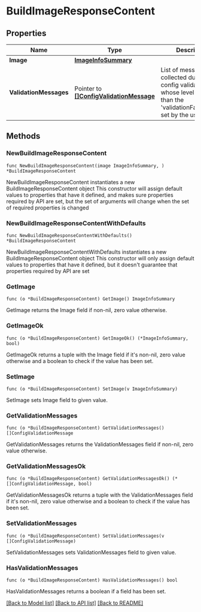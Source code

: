 # BuildImageResponseContent

## Properties

Name | Type | Description | Notes
------------ | ------------- | ------------- | -------------
**Image** | [**ImageInfoSummary**](ImageInfoSummary.md) |  | 
**ValidationMessages** | Pointer to [**[]ConfigValidationMessage**](ConfigValidationMessage.md) | List of messages collected during image config validation whose level is lower than the &#39;validationFailureLevel&#39; set by the user. | [optional] 

## Methods

### NewBuildImageResponseContent

`func NewBuildImageResponseContent(image ImageInfoSummary, ) *BuildImageResponseContent`

NewBuildImageResponseContent instantiates a new BuildImageResponseContent object
This constructor will assign default values to properties that have it defined,
and makes sure properties required by API are set, but the set of arguments
will change when the set of required properties is changed

### NewBuildImageResponseContentWithDefaults

`func NewBuildImageResponseContentWithDefaults() *BuildImageResponseContent`

NewBuildImageResponseContentWithDefaults instantiates a new BuildImageResponseContent object
This constructor will only assign default values to properties that have it defined,
but it doesn't guarantee that properties required by API are set

### GetImage

`func (o *BuildImageResponseContent) GetImage() ImageInfoSummary`

GetImage returns the Image field if non-nil, zero value otherwise.

### GetImageOk

`func (o *BuildImageResponseContent) GetImageOk() (*ImageInfoSummary, bool)`

GetImageOk returns a tuple with the Image field if it's non-nil, zero value otherwise
and a boolean to check if the value has been set.

### SetImage

`func (o *BuildImageResponseContent) SetImage(v ImageInfoSummary)`

SetImage sets Image field to given value.


### GetValidationMessages

`func (o *BuildImageResponseContent) GetValidationMessages() []ConfigValidationMessage`

GetValidationMessages returns the ValidationMessages field if non-nil, zero value otherwise.

### GetValidationMessagesOk

`func (o *BuildImageResponseContent) GetValidationMessagesOk() (*[]ConfigValidationMessage, bool)`

GetValidationMessagesOk returns a tuple with the ValidationMessages field if it's non-nil, zero value otherwise
and a boolean to check if the value has been set.

### SetValidationMessages

`func (o *BuildImageResponseContent) SetValidationMessages(v []ConfigValidationMessage)`

SetValidationMessages sets ValidationMessages field to given value.

### HasValidationMessages

`func (o *BuildImageResponseContent) HasValidationMessages() bool`

HasValidationMessages returns a boolean if a field has been set.


[[Back to Model list]](../README.md#documentation-for-models) [[Back to API list]](../README.md#documentation-for-api-endpoints) [[Back to README]](../README.md)


